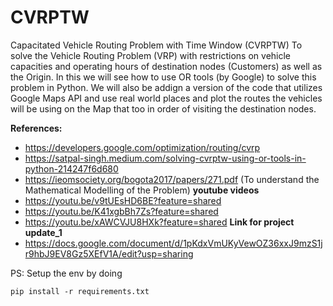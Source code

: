 # CVRPTW
Capacitated Vehicle Routing Problem with Time Window (CVRPTW)
To solve the Vehicle Routing Problem (VRP) with restrictions on vehicle capacities and operating hours of destination nodes (Customers) as well as the Origin.
In this we will see how to use OR tools (by Google) to solve this problem in Python. 
We will also be addign a version of the code that utilizes Google Maps API and use real world places and plot the routes the vehicles will be using on the Map that too in order of visiting the destination nodes.

**References:**
- https://developers.google.com/optimization/routing/cvrp
- https://satpal-singh.medium.com/solving-cvrptw-using-or-tools-in-python-214247f6d680
- https://ieomsociety.org/bogota2017/papers/271.pdf (To understand the Mathematical Modelling of the Problem)
**youtube videos** 
- https://youtu.be/v9tUEsHD6BE?feature=shared
- https://youtu.be/K41xgbBh7Zs?feature=shared
- https://youtu.be/xAWCVJU8HXk?feature=shared
**Link for project update_1**
- https://docs.google.com/document/d/1pKdxVmUKyVewOZ36xxJ9mzS1jr9hbJ9EV8Gz5XEfV1A/edit?usp=sharing

PS: Setup the env by doing

```
pip install -r requirements.txt
```
